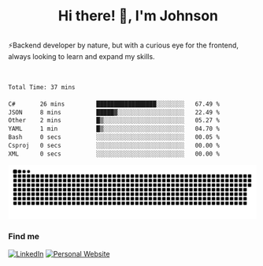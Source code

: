 <div id="user-content-toc">
  <ul align="center">
    <summary><h1 style="display: inline-block">Hi there! 👋, I'm Johnson</h1></summary>
  </ul>
</div>

⚡Backend developer by nature, but with a curious eye for the frontend, always looking to learn and expand my skills.

<br>


<!--START_SECTION:waka-->

```txt
Total Time: 37 mins

C#       26 mins         █████████████████░░░░░░░░   67.49 %
JSON     8 mins          █████▓░░░░░░░░░░░░░░░░░░░   22.49 %
Other    2 mins          █▒░░░░░░░░░░░░░░░░░░░░░░░   05.27 %
YAML     1 min           █▒░░░░░░░░░░░░░░░░░░░░░░░   04.70 %
Bash     0 secs          ░░░░░░░░░░░░░░░░░░░░░░░░░   00.05 %
Csproj   0 secs          ░░░░░░░░░░░░░░░░░░░░░░░░░   00.00 %
XML      0 secs          ░░░░░░░░░░░░░░░░░░░░░░░░░   00.00 %
```

<!--END_SECTION:waka-->

<picture>
  <source  srcset="https://github.com/joshwambere/joshwambere/blob/output/github-contribution-grid-snake-dark.svg?palette=github-dark">
  <source  srcset="https://github.com/joshwambere/joshwambere/blob/output/github-contribution-grid-snake.svg">
  <img alt="github contribution grid snake animation" src="https://github.com/joshwambere/joshwambere/blob/output/github-contribution-grid-snake.svg">
</picture>

### Find me
<a href="https://www.linkedin.com/in/dusabe-johnson" target="_blank"><img src="https://img.shields.io/badge/LinkedIn-%230077B5.svg?&style=flat&logo=linkedin&logoColor=white" alt="LinkedIn"></a>
‎‎ [![Personal Website](https://img.shields.io/badge/visit-Johnsonis.me-blue)](https://johnsonis.me/)

